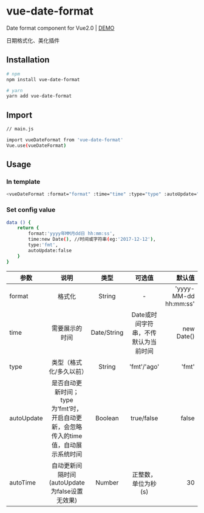 # vue-date-format

Date format component for Vue2.0 | [DEMO](https://slimcheng.github.io/vue-date-format/example/index.html)

日期格式化、美化插件

## Installation

``` bash
# npm
npm install vue-date-format

# yarn
yarn add vue-date-format

```


## Import
``` bash
// main.js

import vueDateFormat from 'vue-date-format'
Vue.use(vueDateFormat)

```


## Usage

### In template
``` bash
<vueDateFormat :format="format" :time="time" :type="type" :autoUpdate="autoUpdate"></vueDateFormat>

```

### Set config value
``` bash
data () {
    return {
        format:'yyyy年MM月dd日 hh:mm:ss',
        time:new Date(), //时间或字符串(eg:'2017-12-12'),
        type:'fmt',
        autoUpdate:false
    }
}

```

| 参数           | 说明           | 类型           |  可选值        |  默认值  |
| ------------- |:--------------:|:-------------:|:-------------:| -------:|
| format        | 格式化          | String        |-              | 'yyyy-MM-dd hh:mm:ss'   |
| time          | 需要展示的时间   | Date/String   |Date或时间字符串，不传默认为当前时间   | new Date()   |
| type          | 类型（格式化/多久以前）   | String   |'fmt'/'ago'   | 'fmt'   |
| autoUpdate          | 是否自动更新时间；type为‘fmt’时，开启自动更新，会忽略传入的time值，自动展示系统时间   | Boolean   |true/false   | false   |
| autoTime          | 自动更新间隔时间(autoUpdate为false设置无效果)  | Number   |正整数，单位为秒(s)   | 30   |
